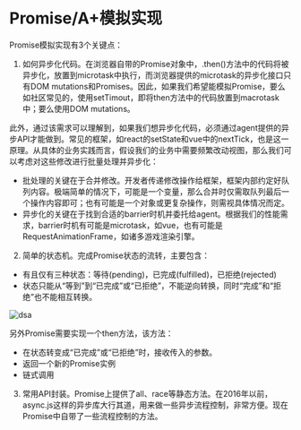 # Promise/A+模拟实现
Promise模拟实现有3个关键点：
1. 如何异步化代码。在浏览器自带的Promise对象中，.then()方法中的代码将被异步化，放置到microtask中执行，而浏览器提供的microtask的异步化接口只有DOM mutations和Promises。因此，如果我们希望能模拟Promise，要么如社区常见的，使用setTimout，即将then方法中的代码放置到macrotask中；要么使用DOM mutations。

此外，通过该需求可以理解到，如果我们想异步化代码，必须通过agent提供的异步API才能做到。常见的框架，如react的setState和vue中的nextTick，也是这一原理。从具体的业务实践而言，假设我们的业务中需要频繁改动视图，那么我们可以考虑对这些修改进行批量处理并异步化：
- 批处理的关键在于合并修改。开发者传递修改操作给框架，框架内部约定好队列内容。极端简单的情况下，可能是一个变量，那么合并时仅需取队列最后一个操作内容即可；也有可能是一个对象或更复杂操作，则需视具体情况而定。
- 异步化的关键在于找到合适的barrier时机并委托给agent。根据我们的性能需求，barrier时机有可能是microtask，如vue，也有可能是RequestAnimationFrame，如诸多游戏渲染引擎。

2. 简单的状态机。完成Promise状态的流转，主要包含：
- 有且仅有三种状态：等待(pending)，已完成(fulfilled)，已拒绝(rejected)
- 状态只能从“等到”到“已完成”或“已拒绝”，不能逆向转换，同时“完成”和“拒绝”也不能相互转换。

![dsa](https://segmentfault.com/img/bVPepb?w=689&h=251)

另外Promise需要实现一个then方法，该方法：
- 在状态转变成“已完成”或“已拒绝”时，接收传入的参数。
- 返回一个新的Promise实例
- 链式调用

3. 常用API封装。Promise上提供了all、race等静态方法。在2016年以前，async.js这样的异步库大行其道，用来做一些异步流程控制，非常方便。现在Promise中自带了一些流程控制的方法。